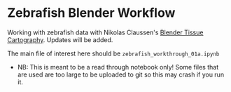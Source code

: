 # Zebrafish Blender Workflow

Working with zebrafish data with Nikolas Claussen's [Blender Tissue Cartography](https://github.com/nikolas-claussen/blender-tissue-cartography). Updates will be added.  

The main file of interest here should be `zebrafish_workthrough_01a.ipynb`
- NB: This is meant to be a read through notebook only! Some files that are used are too large to be uploaded to git so this may crash if you run it.
